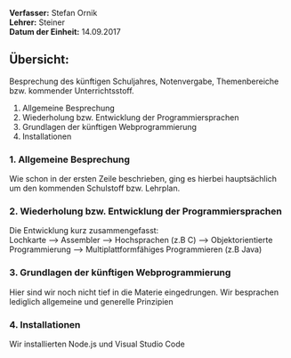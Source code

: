 
**Verfasser:** Stefan Ornik   
**Lehrer:** Steiner   
**Datum der Einheit:** 14.09.2017
   
## Übersicht: 

Besprechung des künftigen Schuljahres, Notenvergabe, Themenbereiche bzw. kommender Unterrichtsstoff.

1. Allgemeine Besprechung
2. Wiederholung bzw. Entwicklung der Programmiersprachen
3. Grundlagen der künftigen Webprogrammierung
4. Installationen


### 1. Allgemeine Besprechung
Wie schon in der ersten Zeile beschrieben, ging es hierbei hauptsächlich um den kommenden Schulstoff bzw. Lehrplan.


### 2. Wiederholung bzw. Entwicklung der Programmiersprachen
Die Entwicklung kurz zusammengefasst:  
Lochkarte --> Assembler --> Hochsprachen (z.B C) --> Objektorientierte Programmierung --> Multiplattformfähiges Programmieren (z.B Java)

### 3. Grundlagen der künftigen Webprogrammierung
Hier sind wir noch nicht tief in die Materie eingedrungen.
Wir besprachen lediglich allgemeine und generelle Prinzipien

### 4. Installationen
Wir installierten Node.js und Visual Studio Code
